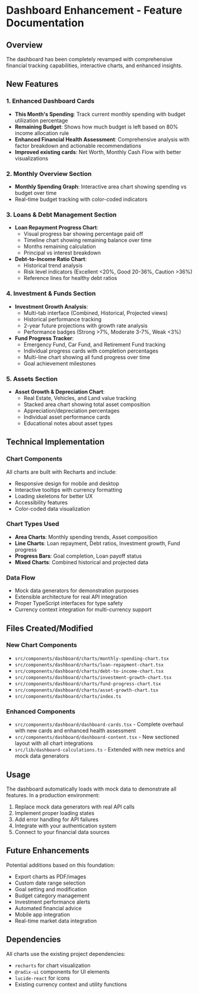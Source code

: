 # Dashboard Enhancement - Feature Documentation

## Overview
The dashboard has been completely revamped with comprehensive financial tracking capabilities, interactive charts, and enhanced insights.

## New Features

### 1. Enhanced Dashboard Cards
- **This Month's Spending**: Track current monthly spending with budget utilization percentage
- **Remaining Budget**: Shows how much budget is left based on 80% income allocation rule
- **Enhanced Financial Health Assessment**: Comprehensive analysis with factor breakdown and actionable recommendations
- **Improved existing cards**: Net Worth, Monthly Cash Flow with better visualizations

### 2. Monthly Overview Section
- **Monthly Spending Graph**: Interactive area chart showing spending vs budget over time
- Real-time budget tracking with color-coded indicators

### 3. Loans & Debt Management Section
- **Loan Repayment Progress Chart**: 
  - Visual progress bar showing percentage paid off
  - Timeline chart showing remaining balance over time
  - Months remaining calculation
  - Principal vs interest breakdown
- **Debt-to-Income Ratio Chart**:
  - Historical trend analysis
  - Risk level indicators (Excellent <20%, Good 20-36%, Caution >36%)
  - Reference lines for healthy debt ratios

### 4. Investment & Funds Section
- **Investment Growth Analysis**:
  - Multi-tab interface (Combined, Historical, Projected views)
  - Historical performance tracking
  - 2-year future projections with growth rate analysis
  - Performance badges (Strong >7%, Moderate 3-7%, Weak <3%)
- **Fund Progress Tracker**:
  - Emergency Fund, Car Fund, and Retirement Fund tracking
  - Individual progress cards with completion percentages
  - Multi-line chart showing all fund progress over time
  - Goal achievement milestones

### 5. Assets Section
- **Asset Growth & Depreciation Chart**:
  - Real Estate, Vehicles, and Land value tracking
  - Stacked area chart showing total asset composition
  - Appreciation/depreciation percentages
  - Individual asset performance cards
  - Educational notes about asset types

## Technical Implementation

### Chart Components
All charts are built with Recharts and include:
- Responsive design for mobile and desktop
- Interactive tooltips with currency formatting
- Loading skeletons for better UX
- Accessibility features
- Color-coded data visualization

### Chart Types Used
- **Area Charts**: Monthly spending trends, Asset composition
- **Line Charts**: Loan repayment, Debt ratios, Investment growth, Fund progress
- **Progress Bars**: Goal completion, Loan payoff status
- **Mixed Charts**: Combined historical and projected data

### Data Flow
- Mock data generators for demonstration purposes
- Extensible architecture for real API integration
- Proper TypeScript interfaces for type safety
- Currency context integration for multi-currency support

## Files Created/Modified

### New Chart Components
- `src/components/dashboard/charts/monthly-spending-chart.tsx`
- `src/components/dashboard/charts/loan-repayment-chart.tsx`
- `src/components/dashboard/charts/debt-to-income-chart.tsx`
- `src/components/dashboard/charts/investment-growth-chart.tsx`
- `src/components/dashboard/charts/fund-progress-chart.tsx`
- `src/components/dashboard/charts/asset-growth-chart.tsx`
- `src/components/dashboard/charts/index.ts`

### Enhanced Components
- `src/components/dashboard/dashboard-cards.tsx` - Complete overhaul with new cards and enhanced health assessment
- `src/components/dashboard/dashboard-content.tsx` - New sectioned layout with all chart integrations
- `src/lib/dashboard-calculations.ts` - Extended with new metrics and mock data generators

## Usage

The dashboard automatically loads with mock data to demonstrate all features. In a production environment:

1. Replace mock data generators with real API calls
2. Implement proper loading states
3. Add error handling for API failures
4. Integrate with your authentication system
5. Connect to your financial data sources

## Future Enhancements

Potential additions based on this foundation:
- Export charts as PDF/images
- Custom date range selection
- Goal setting and modification
- Budget category management
- Investment performance alerts
- Automated financial advice
- Mobile app integration
- Real-time market data integration

## Dependencies

All charts use the existing project dependencies:
- `recharts` for chart visualization
- `@radix-ui` components for UI elements
- `lucide-react` for icons
- Existing currency context and utility functions
